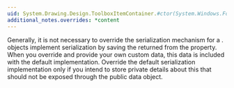 ```yaml
---
uid: System.Drawing.Design.ToolboxItemContainer.#ctor(System.Windows.Forms.IDataObject)
additional_notes.overrides: *content
---
```


<p>Generally, it is not necessary to override the serialization mechanism for a <xref href="System.Drawing.Design.ToolboxItemContainer"></xref>. <xref href="System.Drawing.Design.ToolboxItemContainer"></xref> objects implement serialization by saving the <xref href="System.Windows.Forms.IDataObject"></xref> returned from the <xref href="System.Drawing.Design.ToolboxItemContainer.ToolboxData"></xref> property. When you override <xref href="System.Drawing.Design.ToolboxItemContainer.ToolboxData"></xref> and provide your own custom data, this data is included with the default <xref href="System.Runtime.Serialization.ISerializable"></xref> implementation. Override the default serialization implementation only if you intend to store private details about this <xref href="System.Drawing.Design.ToolboxItemContainer"></xref> that should not be exposed through the public data object.</p>



